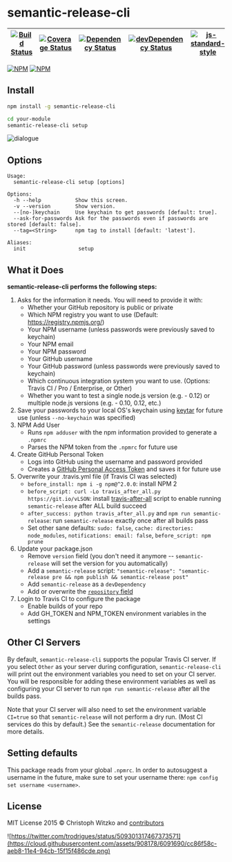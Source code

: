 # semantic-release-cli
| [![Build Status](https://travis-ci.org/semantic-release/cli.svg?branch=master)](https://travis-ci.org/semantic-release/cli) | [![Coverage Status](https://coveralls.io/repos/semantic-release/cli/badge.svg?branch=master&service=github)](https://coveralls.io/github/semantic-release/cli?branch=master) | [![Dependency Status](https://david-dm.org/semantic-release/cli/master.svg)](https://david-dm.org/semantic-release/cli/master) | [![devDependency Status](https://david-dm.org/semantic-release/cli/master/dev-status.svg)](https://david-dm.org/semantic-release/cli/master#info=devDependencies) | [![js-standard-style](https://img.shields.io/badge/code%20style-standard-brightgreen.svg?style=flat)](https://github.com/feross/standard) |
| --- | --- | --- | --- | --- |

[![NPM](https://nodei.co/npm/semantic-release-cli.png?downloads=true&downloadRank=true&stars=true)](https://nodei.co/npm/semantic-release-cli/)
[![NPM](https://nodei.co/npm/semantic-release.png?downloads=true&downloadRank=true&stars=true)](https://nodei.co/npm/semantic-release/)

## Install

```bash
npm install -g semantic-release-cli

cd your-module
semantic-release-cli setup
```

![dialogue](https://cloud.githubusercontent.com/assets/908178/8766357/f3eadaca-2e34-11e5-8ebb-d40b9ae613d7.png)

## Options

	Usage:
	  semantic-release-cli setup [options]

	Options:
	  -h --help           Show this screen.
	  -v --version        Show version.
	  --[no-]keychain     Use keychain to get passwords [default: true].
	  --ask-for-passwords Ask for the passwords even if passwords are stored [default: false].
	  --tag=<String>      npm tag to install [default: 'latest'].

	Aliases:
	  init                 setup

## What it Does
__semantic-release-cli performs the following steps:__

1. Asks for the information it needs. You will need to provide it with:
	* Whether your GitHub repository is public or private
	* Which NPM registry you want to use (Default: https://registry.npmjs.org/)
	* Your NPM username (unless passwords were previously saved to keychain)
	* Your NPM email
	* Your NPM password
	* Your GitHub username
	* Your GitHub password (unless passwords were previously saved to keychain)
	* Which continuous integration system you want to use. (Options: Travis CI / Pro / Enterprise, or Other)
	* Whether you want to test a single node.js version (e.g. - 0.12) or multiple node.js versions (e.g. - 0.10, 0.12, etc.)
1. Save your passwords to your local OS's keychain using [keytar](https://www.npmjs.com/package/keytar) for future use (unless `--no-keychain` was specified)
1. NPM Add User
	* Runs `npm adduser` with the npm information provided to generate a `.npmrc`
	* Parses the NPM token from the `.npmrc` for future use
1. Create GitHub Personal Token
	* Logs into GitHub using the username and password provided
	* Creates a [GitHub Personal Access Token](https://github.com/settings/tokens) and saves it for future use
1. Overwrite your .travis.yml file (if Travis CI was selected)
	* `before_install: npm i -g npm@^2.0.0`: install NPM 2
	* `before_script: curl -Lo travis_after_all.py https://git.io/vLSON`: install [travis-after-all](https://github.com/travis-ci/travis-ci/issues/929) script to enable running `semantic-release` after ALL build succeed
	* `after_success: python travis_after_all.py` and `npm run semantic-release`: run `semantic-release` exactly once after all builds pass
	* Set other sane defaults: `sudo: false`, `cache: directories: node_modules`, `notifications: email: false`, `before_script: npm prune`
1. Update your package.json
	* Remove `version` field (you don't need it anymore -- `semantic-release` will set the version for you automatically)
	* Add a `semantic-release` script: `"semantic-release": "semantic-release pre && npm publish && semantic-release post"`
	* Add `semantic-release` as a `devDependency`
	* Add or overwrite the [`repository` field](https://docs.npmjs.com/files/package.json#repository)
1. Login to Travis CI to configure the package
	* Enable builds of your repo
	* Add GH_TOKEN and NPM_TOKEN environment variables in the settings

## Other CI Servers

By default, `semantic-release-cli` supports the popular Travis CI server. If you select `Other` as your server during configuration, `semantic-release-cli` will print out the environment variables you need to set on your CI server. You will be responsible for adding these environment variables as well as configuring your CI server to run `npm run semantic-release` after all the builds pass.

Note that your CI server will also need to set the environment variable `CI=true` so that `semantic-release` will not perform a dry run. (Most CI services do this by default.) See the `semantic-release` documentation for more details.

## Setting defaults

This package reads from your global `.npmrc`. In order to autosuggest a username in the future, make sure to set your username there: `npm config set username <username>`.

## License

MIT License
2015 © Christoph Witzko and [contributors](https://github.com/semantic-release/cli/graphs/contributors)

![https://twitter.com/trodrigues/status/509301317467373571](https://cloud.githubusercontent.com/assets/908178/6091690/cc86f58c-aeb8-11e4-94cb-15f15f486cde.png)
